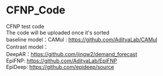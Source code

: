 # CFNP_Code<br/>
CFNP test code<br/>
The code will be uploaded once it's sorted<br/>
baseline model：CAMul : https://github.com/AdityaLab/CAMul<br/>
Contrast model：<br/>
DeepAR：https://github.com/jingw2/demand_forecast<br/>
EpiFNP: https://github.com/AdityaLab/EpiFNP<br/>
EpiDeep: https://github.com/epideep/source<br/>


